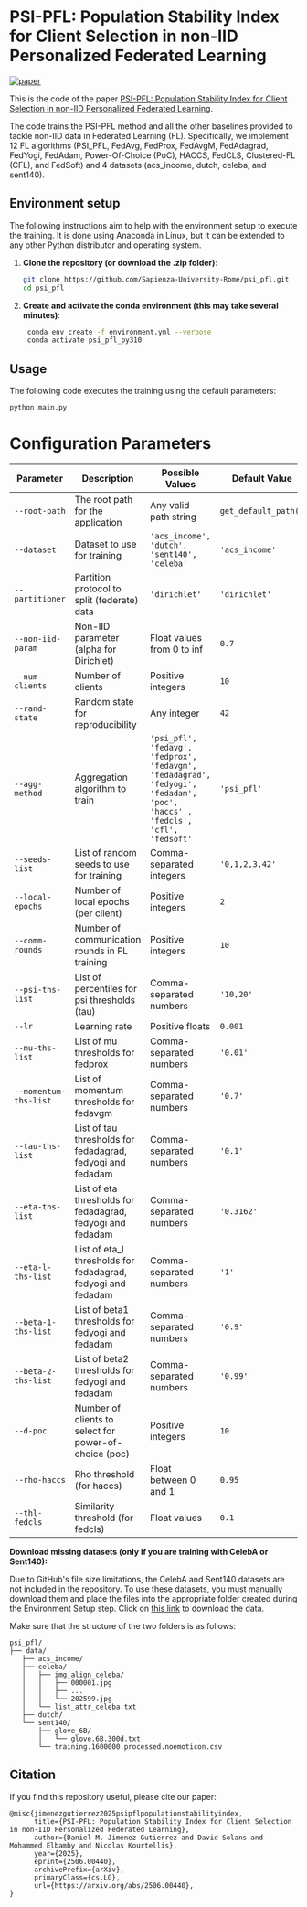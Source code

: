# PSI-PFL: Population Stability Index for Client Selection in non-IID Personalized Federated Learning

[![paper](https://img.shields.io/badge/PAPER-arXiv-yellowgreen?style=for-the-badge)]()
&nbsp;&nbsp;&nbsp;

This is the code of the paper [PSI-PFL: Population Stability Index for Client Selection in non-IID Personalized Federated Learning]().


The code trains the PSI-PFL method and all the other baselines provided to tackle non-IID data in Federated Learning (FL). Specifically, we implement 12 FL algorithms (PSI_PFL, FedAvg, FedProx, FedAvgM, FedAdagrad, FedYogi, FedAdam, Power-Of-Choice (PoC), HACCS, FedCLS, Clustered-FL (CFL), and FedSoft) and 4 datasets (acs_income, dutch, celeba, and sent140).

## Environment setup

The following instructions aim to help with the environment setup to execute the training. It is done using Anaconda in Linux, but it can be extended to any other Python distributor and operating system.

1. **Clone the repository (or download the .zip folder)**:
   ```bash
   git clone https://github.com/Sapienza-University-Rome/psi_pfl.git
   cd psi_pfl

2. **Create and activate the conda environment (this may take several minutes)**:
   ```bash
    conda env create -f environment.yml --verbose
    conda activate psi_pfl_py310

## Usage
The following code executes the training using the default parameters:
```
python main.py
```

# Configuration Parameters

| Parameter | Description | Possible Values | Default Value |
|-----------|-------------|-----------------|---------------|
| `--root-path` | The root path for the application | Any valid path string | `get_default_path()` |
| `--dataset` | Dataset to use for training | `'acs_income', 'dutch', 'sent140', 'celeba'` | `'acs_income'` |
| `--partitioner` | Partition protocol to split (federate) data | `'dirichlet'` | `'dirichlet'` |
| `--non-iid-param` | Non-IID parameter (alpha for Dirichlet) | Float values from 0 to inf | `0.7` |
| `--num-clients` | Number of clients | Positive integers | `10` |
| `--rand-state` | Random state for reproducibility | Any integer | `42` |
| `--agg-method` | Aggregation algorithm to train | `'psi_pfl', 'fedavg', 'fedprox', 'fedavgm', 'fedadagrad', 'fedyogi', 'fedadam', 'poc', 'haccs' , 'fedcls', 'cfl', 'fedsoft'` | `'psi_pfl'` |
| `--seeds-list` | List of random seeds to use for training | Comma-separated integers | `'0,1,2,3,42'` |
| `--local-epochs` | Number of local epochs (per client) | Positive integers | `2` |
| `--comm-rounds` | Number of communication rounds in FL training | Positive integers | `10` |
| `--psi-ths-list` | List of percentiles for psi thresholds (tau) | Comma-separated numbers | `'10,20'` |
| `--lr` | Learning rate | Positive floats | `0.001` |
| `--mu-ths-list` | List of mu thresholds for fedprox | Comma-separated numbers | `'0.01'` |
| `--momentum-ths-list` | List of momentum thresholds for fedavgm | Comma-separated numbers | `'0.7'` |
| `--tau-ths-list` | List of tau thresholds for fedadagrad, fedyogi and fedadam | Comma-separated numbers | `'0.1'` |
| `--eta-ths-list` | List of eta thresholds for fedadagrad, fedyogi and fedadam | Comma-separated numbers | `'0.3162'` |
| `--eta-l-ths-list` | List of eta_l thresholds for fedadagrad, fedyogi and fedadam | Comma-separated numbers | `'1'` |
| `--beta-1-ths-list` | List of beta1 thresholds for fedyogi and fedadam | Comma-separated numbers | `'0.9'` |
| `--beta-2-ths-list` | List of beta2 thresholds for fedyogi and fedadam | Comma-separated numbers | `'0.99'` |
| `--d-poc` | Number of clients to select for power-of-choice (poc) | Positive integers | `10` |
| `--rho-haccs` | Rho threshold (for haccs) | Float between 0 and 1 | `0.95` |
| `--thl-fedcls` | Similarity threshold (for fedcls) | Float values | `0.1` |


**Download missing datasets (only if you are training with CelebA or Sent140):**

Due to GitHub's file size limitations, the CelebA and Sent140 datasets are not included in the repository. To use these datasets, you must manually download them and place the files into the appropriate folder created during the Environment Setup step.
Click on [this link](https://drive.google.com/drive/folders/14_5T_fiQgVDoFt8vXoombLjkF34o5stC?usp=sharing) to download the data.

Make sure that the structure of the two folders is as follows:

```
psi_pfl/
├── data/
   ├── acs_income/
   ├── celeba/
   │   ├── img_align_celeba/
   │   │   ├── 000001.jpg
   │   │   ├── ...
   │   │   └── 202599.jpg
   │   └── list_attr_celeba.txt
   ├── dutch/
   └── sent140/
       ├── glove_6B/
       │   └── glove.6B.300d.txt
       └── training.1600000.processed.noemoticon.csv
```

## Citation
If you find this repository useful, please cite our paper:

```
@misc{jimenezgutierrez2025psipflpopulationstabilityindex,
      title={PSI-PFL: Population Stability Index for Client Selection in non-IID Personalized Federated Learning}, 
      author={Daniel-M. Jimenez-Gutierrez and David Solans and Mohammed Elbamby and Nicolas Kourtellis},
      year={2025},
      eprint={2506.00440},
      archivePrefix={arXiv},
      primaryClass={cs.LG},
      url={https://arxiv.org/abs/2506.00440}, 
}
```
